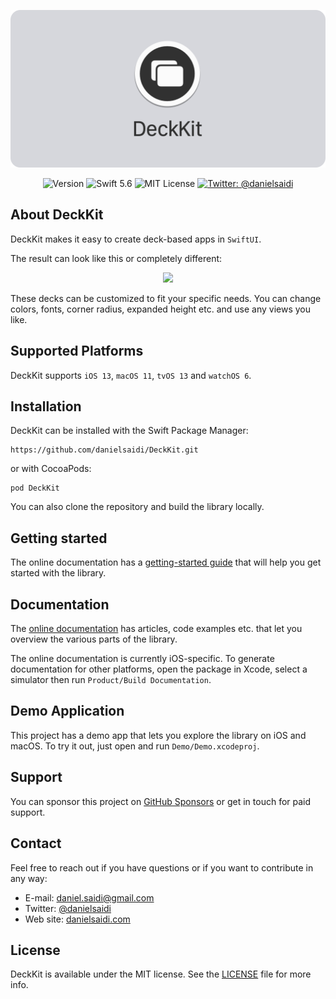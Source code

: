 <p align="center">
    <img src ="Resources/Logo.png" alt="DeckKit Logo" title="DeckKit" width=600 />
</p>

<p align="center">
    <img src="https://img.shields.io/github/v/release/danielsaidi/DeckKit?color=%2300550&sort=semver" alt="Version" />
    <img src="https://img.shields.io/badge/Swift-5.6-orange.svg" alt="Swift 5.6" />
    <img src="https://img.shields.io/github/license/danielsaidi/DeckKit" alt="MIT License" />
    <a href="https://twitter.com/danielsaidi">
        <img src="https://img.shields.io/badge/contact-@danielsaidi-blue.svg?style=flat" alt="Twitter: @danielsaidi" />
    </a>
</p>


## About DeckKit

DeckKit makes it easy to create deck-based apps in `SwiftUI`. 

The result can look like this or completely different:

<p align="center">
    <img src="Resources/Demo.gif" width=300 />
</p>

These decks can be customized to fit your specific needs. You can change colors, fonts, corner radius, expanded height etc. and use any views you like.



## Supported Platforms

DeckKit supports `iOS 13`, `macOS 11`, `tvOS 13` and `watchOS 6`.



## Installation

DeckKit can be installed with the Swift Package Manager:

```
https://github.com/danielsaidi/DeckKit.git
```

or with CocoaPods:

```
pod DeckKit
```

You can also clone the repository and build the library locally.



## Getting started

The online documentation has a [getting-started guide][Getting-Started] that will help you get started with the library.



## Documentation

The [online documentation][Documentation] has articles, code examples etc. that let you overview the various parts of the library.

The online documentation is currently iOS-specific. To generate documentation for other platforms, open the package in Xcode, select a simulator then run `Product/Build Documentation`. 



## Demo Application

This project has a demo app that lets you explore the library on iOS and macOS. To try it out, just open and run `Demo/Demo.xcodeproj`.



## Support

You can sponsor this project on [GitHub Sponsors][Sponsors] or get in touch for paid support. 



## Contact

Feel free to reach out if you have questions or if you want to contribute in any way:

* E-mail: [daniel.saidi@gmail.com][Email]
* Twitter: [@danielsaidi][Twitter]
* Web site: [danielsaidi.com][Website]



## License

DeckKit is available under the MIT license. See the [LICENSE][License] file for more info.



[Email]: mailto:daniel.saidi@gmail.com
[Twitter]: http://www.twitter.com/danielsaidi
[Website]: http://www.danielsaidi.com
[Sponsors]: https://github.com/sponsors/danielsaidi

[Documentation]: https://danielsaidi.github.io/DeckKit/documentation/deckkit/
[Getting-Started]: https://danielsaidi.github.io/DeckKit/documentation/deckkit/getting-started
[License]: https://github.com/danielsaidi/DeckKit/blob/master/LICENSE
